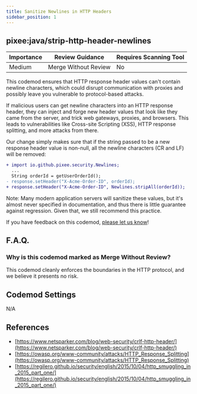 ```yaml
---
title: Sanitize Newlines in HTTP Headers
sidebar_position: 1
---
```


## pixee:java/strip-http-header-newlines

| Importance | Review Guidance      | Requires Scanning Tool |
|------------|----------------------|------------------------|
| Medium     | Merge Without Review | No                     |

This codemod ensures that HTTP response header values can't contain newline characters, which could disrupt communication with proxies and possibly leave you vulnerable to protocol-based attacks.

If malicious users can get newline characters into an HTTP response header, they can inject and forge new header values that look like they came from the server, and trick web gateways, proxies, and browsers. This leads to vulnerabilities like Cross-site Scripting (XSS), HTTP response splitting, and more attacks from there.

Our change simply makes sure that if the string passed to be a new response header value is non-null, all the newline characters (CR and LF) will be removed: 
```diff
+ import io.github.pixee.security.Newlines;
  ...
  String orderId = getUserOrderId();
- response.setHeader("X-Acme-Order-ID", orderId);
+ response.setHeader("X-Acme-Order-ID", Newlines.stripAll(orderId));
```

Note: Many modern application servers will sanitize these values, but it's almost never specified in documentation, and thus there is little guarantee against regression. Given that, we still recommend this practice.


If you have feedback on this codemod, [please let us know](mailto:feedback@pixee.ai)!

## F.A.Q. 

### Why is this codemod marked as Merge Without Review?

This codemod cleanly enforces the boundaries in the HTTP protocol, and we believe it presents no risk.

## Codemod Settings

N/A

## References
* [https://www.netsparker.com/blog/web-security/crlf-http-header/](https://www.netsparker.com/blog/web-security/crlf-http-header/)
* [https://owasp.org/www-community/attacks/HTTP_Response_Splitting](https://owasp.org/www-community/attacks/HTTP_Response_Splitting)
* [https://regilero.github.io/security/english/2015/10/04/http_smuggling_in_2015_part_one/](https://regilero.github.io/security/english/2015/10/04/http_smuggling_in_2015_part_one/)

